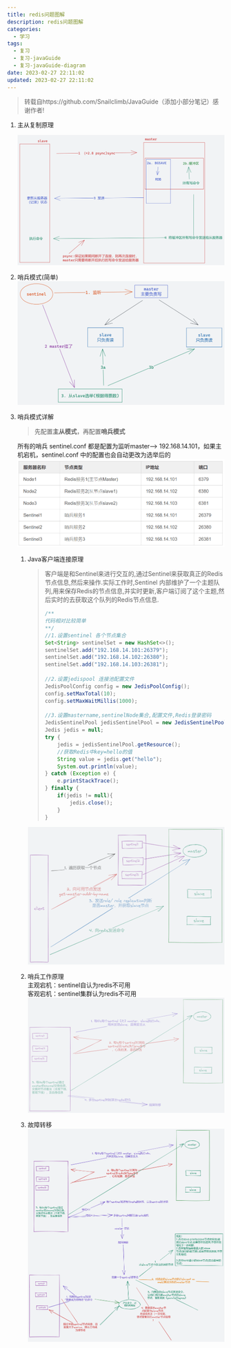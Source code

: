 ```yaml
---
title: redis问题图解
description: redis问题图解
categories:
  - 学习
tags:
  - 复习
  - 复习-javaGuide
  - 复习-javaGuide-diagram
date: 2023-02-27 22:11:02
updated: 2023-02-27 22:11:02
---
```


> 转载自https://github.com/Snailclimb/JavaGuide（添加小部分笔记）感谢作者!

1. 主从复制原理  

   ![主从复制原理](img/ly-20241212141920958.png)

2. 哨兵模式(简单)  
    ![ly-20241212141921249](img/ly-20241212141921249.png)
    
3. 哨兵模式详解  
   
   > 先配置**主从模式**，再配置**哨兵模式**
   
    所有的哨兵 sentinel.conf 都是配置为监听master--> 192.168.14.101，如果主机宕机，sentinel.conf 中的配置也会自动更改为选举后的![ly-20241212141921408](img/ly-20241212141921408.png)
   
   1. Java客户端连接原理  
   
       > 客户端是和Sentinel来进行交互的,通过Sentinel来获取真正的Redis节点信息,然后来操作.实际工作时,Sentinel 内部维护了一个主题队列,用来保存Redis的节点信息,并实时更新,客户端订阅了这个主题,然后实时的去获取这个队列的Redis节点信息.  
       >
       > ```java
       > /**
       > 代码相对比较简单
       > **/
       > //1.设置sentinel 各个节点集合
       > Set<String> sentinelSet = new HashSet<>();
       > sentinelSet.add("192.168.14.101:26379");
       > sentinelSet.add("192.168.14.102:26380");
       > sentinelSet.add("192.168.14.103:26381");
       >  
       > //2.设置jedispool 连接池配置文件
       > JedisPoolConfig config = new JedisPoolConfig();
       > config.setMaxTotal(10);
       > config.setMaxWaitMillis(1000);
       >  
       > //3.设置mastername,sentinelNode集合,配置文件,Redis登录密码
       > JedisSentinelPool jedisSentinelPool = new JedisSentinelPool("mymaster",sentinelSet,config,"123");
       > Jedis jedis = null;
       > try {
       >     jedis = jedisSentinelPool.getResource();
       >     //获取Redis中key=hello的值
       >     String value = jedis.get("hello");
       >     System.out.println(value);
       > } catch (Exception e) {
       >     e.printStackTrace();
       > } finally {
       >     if(jedis != null){
       >         jedis.close();
       >     }
       > }
       > ```
   
       ![ly-20241212141921579](img/ly-20241212141921579.png)
   
   2. 哨兵工作原理  
       主观宕机：sentinel自认为redis不可用  
       客观宕机：sentinel集群认为redis不可用  
       ![ly-20241212141921739](img/ly-20241212141921739.png)
   
   3. 故障转移  
       ![ly-20241212141921897](img/ly-20241212141921897.png)
